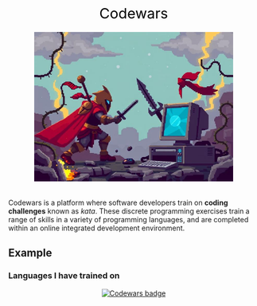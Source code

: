 <style>
    .codewars-title {
        display: flex;
        flex-direction: column;
        padding: 20px 0px;
        gap: 20px;
        align-items: center;
        justify-content: center;
    }
    .codewars-link {
        text-decoration: none;
        font-size: clamp(1.5rem, 3vw, 2rem);
        color: #000;
    }
</style>
<div class="codewars-title">
  <a href="https://www.codewars.com/" class="codewars-link">Codewars</a>
  <img src="./codewars.png" alt="Codewars image" style="max-height: 300px"/>
</div>


Codewars is a platform where software developers train on **coding challenges** known as *kata*. These discrete programming exercises train a range of skills in a variety of programming languages, and are completed within an online integrated development environment.

## Example

### Languages I have trained on
<!-- TODO image -->

<p align="center">
  <a href="https://www.codewars.com">
    <img src="https://www.codewars.com/users/sgaleraalq/badges/large" alt="Codewars badge" style="max-height:50px"/>
  </a>
</p>
